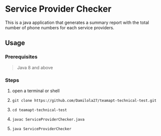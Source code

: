 # Service Provider Checker

This is a java application that generates a summary report with the total number of phone numbers for each service providers.

## Usage
### Prerequisites
> Java 8 and above

### Steps
1. open a terminal or shell
1. ```shell
   git clone https://github.com/Damilola27/teamapt-technical-test.git
    ```
1. ```shell
   cd teamapt-technical-test
    ```
1. ```shell
   javac ServiceProviderChecker.java
    ```
1. ```shell
   java ServiceProviderChecker
    ```

